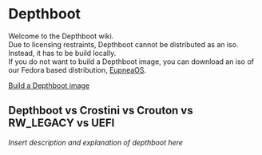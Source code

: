 # Depthboot

Welcome to the Depthboot wiki.  
Due to licensing restraints, Depthboot cannot be distributed as an iso. Instead, it has to be build locally.  
If you do not want to build a Depthboot image, you can download an iso of our Fedora based
distribution, [EupneaOS](https://eupnea-linux.github.io).

[Build a Depthboot image](/setup-pages/start.md)

## Depthboot vs Crostini vs Crouton vs RW_LEGACY vs UEFI

*Insert description and explanation of depthboot here*